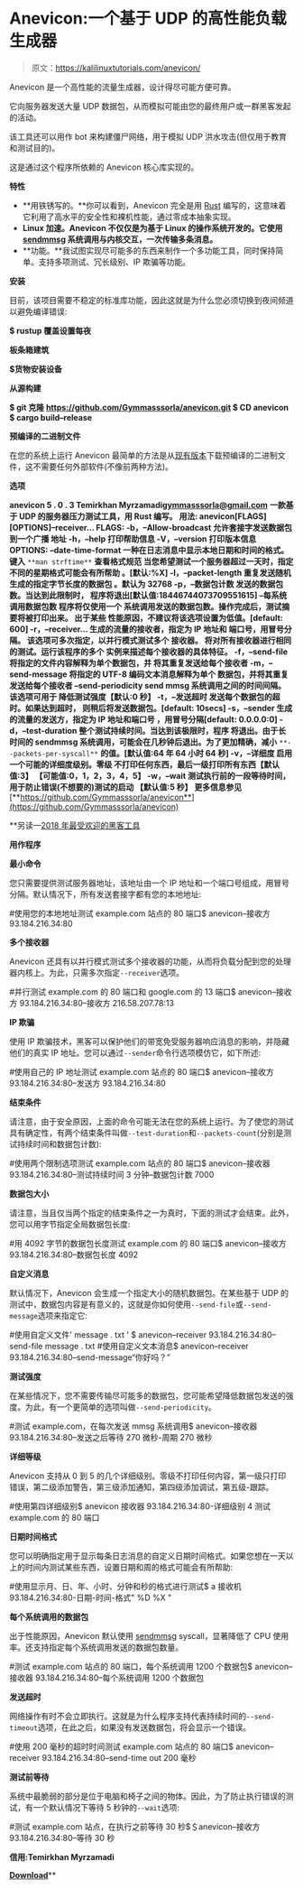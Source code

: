 # Anevicon:一个基于 UDP 的高性能负载生成器

> 原文：<https://kalilinuxtutorials.com/anevicon/>

Anevicon 是一个高性能的流量生成器，设计得尽可能方便可靠。

它向服务器发送大量 UDP 数据包，从而模拟可能由您的最终用户或一群黑客发起的活动。

该工具还可以用作 bot 来构建僵尸网络，用于模拟 UDP 洪水攻击(但仅用于教育和测试目的)。

这是通过这个程序所依赖的 Anevicon 核心库实现的。

**特性**

*   **用铁锈写的。**你可以看到，Anevicon 完全是用 [Rust](https://www.rust-lang.org/) 编写的，这意味着它利用了高水平的安全性和裸机性能，通过零成本抽象实现。
*   **Linux 加速。Anevicon 不仅仅是为基于 Linux 的操作系统开发的。它使用 [sendmmsg](http://man7.org/linux/man-pages/man2/sendmmsg.2.html) 系统调用与内核交互，一次传输多条消息。**
*   **功能。**我试图实现尽可能多的东西来制作一个多功能工具，同时保持简单。支持多项测试、冗长级别、IP 欺骗等功能。

**安装**

目前，该项目需要不稳定的标准库功能，因此这就是为什么您必须切换到夜间频道以避免编译错误:

**$ rustup 覆盖设置每夜**

**板条箱建筑**

**$货物安装设备**

**从源构建**

**$ git 克隆 https://github.com/Gymmasssorla/anevicon.git $ CD anevicon $ cargo build–release**

**预编译的二进制文件**

在您的系统上运行 Anevicon 最简单的方法是从[现有版本](https://github.com/Gymmasssorla/anevicon/releases)下载预编译的二进制文件，这不需要任何外部软件(不像前两种方法)。

**选项**

**anevicon 5 . 0 . 3
Temirkhan Myrzamadi**[**gymmasssorla@gmail.com**](mailto:gymmasssorla@gmail.com) **一款基于 UDP 的服务器压力测试工具，用 Rust 编写。
用法:
anevicon[FLAGS][OPTIONS]–receiver…
FLAGS:
-b，–Allow-broadcast 允许套接字发送数据包到一个广播
地址
-h，–help 打印帮助信息
-V，–version 打印版本信息
OPTIONS:
–date-time-format
一种在日志消息中显示本地日期和时间的格式。键入** `**man strftime**` **查看格式规范
当您希望测试一个服务器超过一天时，指定不同的星期格式可能会有所帮助
。[默认:%X]
-l，–packet-length
重复发送随机生成的指定字节长度的数据包
。默认为 32768
-p，–数据包计数
发送的数据包数。当达到此限制时，
程序将退出[默认值:18446744073709551615]
–每系统调用数据包数
程序将仅使用一个
系统调用发送的数据包数。操作完成后，测试摘要将被打印出来。
出于某些
性能原因，不建议将该选项设置为低值。[default: 600]
-r，–receiver…
生成的流量的接收者，指定为 IP 地址和
端口号，用冒号分隔。
该选项可多次指定，以并行模式测试多个
接收器。
将对所有接收器进行相同的测试。运行该程序的多个
实例来描述每个接收器的具体特征。
-f，–send-file
将指定的文件内容解释为单个数据包，并
将其重复发送给每个接收者
-m，–send-message
将指定的 UTF-8 编码文本消息解释为单个
数据包，并将其重复发送给每个接收者
–send-periodicity
send mmsg 系统调用之间的时间间隔。该选项可用于
降低测试强度【默认:0 秒】
-t，–发送超时
发送每个数据包的超时。如果达到超时，
则稍后将发送数据包。[default: 10secs]
-s，–sender
生成的流量的发送方，指定为 IP 地址和端口号
，用冒号分隔[default: 0.0.0.0:0]
-d，–test-duration
整个测试持续时间。当达到该极限时，程序
将退出。由于长时间的 sendmmsg 系统调用，可能会在几秒钟后退出。为了更加精确，减小** `**--packets-per-syscall**` **的值。[默认值:64 年 64 小时 64 秒]
-v，–详细度
启用一个可能的详细度级别。零级
不打印任何东西，最后一级打印所有东西【默认值:3】
【可能值:0，1，2，3，4，5】
-w，–wait
测试执行前的一段等待时间，用于防止错误(不想要的)测试的启动
【默认值:5 秒】
更多信息参见**[**https://github.com/Gymmasssorla/anevicon**](https://github.com/Gymmasssorla/anevicon)

 **另读—[2018 年最受欢迎的黑客工具](https://kalilinuxtutorials.com/most-popular-hacking-tools-in-2018/)

**用作程序**

**最小命令**

您只需要提供测试服务器地址，该地址由一个 IP 地址和一个端口号组成，用冒号分隔。默认情况下，所有发送套接字都有您的本地地址:

#使用您的本地地址测试 example.com 站点的 80 端口$ anevicon–接收方 93.184.216.34:80

**多个接收器**

Anevicon 还具有以并行模式测试多个接收器的功能，从而将负载分配到您的处理器内核上。为此，只需多次指定`--receiver`选项。

#并行测试 example.com 的 80 端口和 google.com 的 13 端口$ anevicon–接收方 93.184.216.34:80–接收方 216.58.207.78:13

**IP 欺骗**

使用 IP 欺骗技术，黑客可以保护他们的带宽免受服务器响应消息的影响，并隐藏他们的真实 IP 地址。您可以通过`--sender`命令行选项模仿它，如下所述:

#使用自己的 IP 地址测试 example.com 站点的 80 端口$ anevicon–接收方 93.184.216.34:80–发送方 93.184.216.34:80

**结束条件**

请注意，由于安全原因，上面的命令可能无法在您的系统上运行。为了使您的测试具有确定性，有两个结束条件叫做`--test-duration`和`--packets-count`(分别是测试持续时间和数据包计数):

#使用两个限制选项测试 example.com 站点的 80 端口$ anevicon–接收器 93.184.216.34:80–测试持续时间 3 分钟–数据包计数 7000

**数据包大小**

请注意，当且仅当两个指定的结束条件之一为真时，下面的测试才会结束。此外，您可以用字节指定全局数据包长度:

#用 4092 字节的数据包长度测试 example.com 的 80 端口$ anevicon–接收方 93.184.216.34:80–数据包长度 4092

**自定义消息**

默认情况下，Anevicon 会生成一个指定大小的随机数据包。在某些基于 UDP 的测试中，数据包内容是有意义的，这就是你如何使用`--send-file`或`--send-message`选项来指定它:

#使用自定义文件' message . txt ' $ anevicon–receiver 93.184.216.34:80–send-file message . txt
#使用自定义文本消息$ anevicon–receiver 93.184.216.34:80–send-message“你好吗？”

**测试强度**

在某些情况下，您不需要传输尽可能多的数据包，您可能希望降低数据包发送的强度。为此，有一个更简单的选项叫做`--send-periodicity`。

#测试 example.com，在每次发送 mmsg 系统调用$ anevicon–接收器 93.184.216.34:80–发送之后等待 270 微秒-周期 270 微秒

**详细等级**

Anevicon 支持从 0 到 5 的几个详细级别。零级不打印任何内容，第一级只打印错误，第二级添加警告，第三级添加通知，第四级添加调试，第五级-跟踪。

#使用第四详细级别$ anevicon 接收器 93.184.216.34:80-详细级别 4 测试 example.com 的 80 端口

**日期时间格式**

您可以明确指定用于显示每条日志消息的自定义日期时间格式。如果您想在一天以上的时间内测试某些东西，设置日期和周的格式可能会有所帮助:

#使用显示月、日、年、小时、分钟和秒的格式进行测试$ a 接收机 93.184.216.34:80-日期-时间-格式" %D %X "

**每个系统调用的数据包**

出于性能原因，Anevicon 默认使用 [sendmmsg](http://man7.org/linux/man-pages/man2/sendmmsg.2.html) syscall，显著降低了 CPU 使用率。还支持指定每个系统调用发送的数据包数量。

#测试 example.com 站点的 80 端口，每个系统调用 1200 个数据包$ anevicon–接收器 93.184.216.34:80–每个系统调用 1200 个数据包

**发送超时**

网络操作有时不会立即执行。这就是为什么程序支持代表持续时间的`--send-timeout`选项，在此之后，如果没有发送数据包，将会显示一个错误。

#使用 200 毫秒的超时时间测试 example.com 站点的 80 端口$ anevicon–receiver 93.184.216.34:80–send-time out 200 毫秒

**测试前等待**

系统中最脆弱的部分是位于电脑和椅子之间的物体。因此，为了防止执行错误的测试，有一个默认情况下等待 5 秒钟的`--wait`选项:

#测试 example.com 站点，在执行之前等待 30 秒$＄anevicon–接收方 93.184.216.34:80–等待 30 秒

**信用:Temirkhan Myrzamadi**

[**Download**](https://github.com/Gymmasssorla/anevicon)**